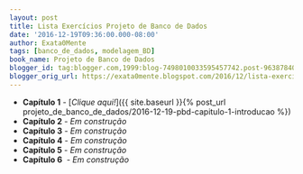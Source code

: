 ```yaml
---
layout: post
title: Lista Exercícios Projeto de Banco de Dados
date: '2016-12-19T09:36:00.000-08:00'
author: Exata0Mente
tags: [banco_de_dados, modelagem_BD]
book_name: Projeto de Banco de Dados
blogger_id: tag:blogger.com,1999:blog-7498010033595457742.post-963878402772854091
blogger_orig_url: https://exata0mente.blogspot.com/2016/12/lista-exercicios-projeto-de-banco-de.html
---
```

-   **Capítulo 1** - [*Clique aqui!*]({{ site.baseurl }}{% post_url projeto_de_banco_de_dados/2016-12-19-pbd-capitulo-1-introducao %})
-   **Capítulo 2** - *Em construção*
-   **Capítulo 3** - *Em construção*
-   **Capítulo 4** - *Em construção*
-   **Capítulo 5** - *Em construção*
-   **Capítulo 6**  - *Em construção*
